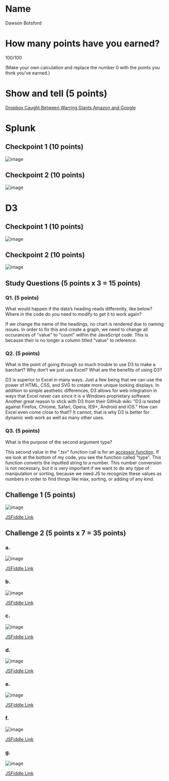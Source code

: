 # Name

Dawson Botsford

# How many points have you earned?

100/100

(Make your own calculation and replace the number 0 with the points you think you've earned.)

# Show and tell (5 points)

[Dropbox Caught Between Warring Giants Amazon and Google](http://hardware-beta.slashdot.org/story/14/08/25/0130226/dropbox-caught-between-warring-giants-amazon-and-google)

# Splunk

## Checkpoint 1 (10 points)

![image](http://i.imgur.com/Fipt7Uy.png)

## Checkpoint 2 (10 points)

![image](http://i.imgur.com/xlzjgdB.png)

# D3

## Checkpoint 1 (10 points)

![image](http://i.imgur.com/9D6oDU7.png)

## Checkpoint 2 (10 points)

![image](http://i.imgur.com/I05OXxY.png)

## Study Questions (5 points x 3 = 15 points)

### Q1. (5 points)
What would happen if the data’s heading reads differently, like below? Where in the code do you need to modify to get it to work again?

If we change the name of the headings, no chart is rendered due to naming issues. In order to fix this and create a graph, we need to change all occurances of "value" to "count" within the JavaScript code. This is because their is no longer a column titled "value" to reference.

### Q2. (5 points)
What is the point of going through so much trouble to use D3 to make a barchart? Why don’t we just use Excel? What are the benefits of using D3?

D3 is superior to Excel in many ways. Just a few being that we can use the power of HTML, CSS, and SVG to create more unique looking displays. In addition to simple aesthetic differences, D3 allows for web integration in ways that Excel never can since it is a Windows proprietary software. Another great reason to stick with D3 from their GitHub wiki: "D3 is tested against Firefox, Chrome, Safari, Opera, IE9+, Android and iOS." How can Excel even come close to that!? It cannot, that is why D3 is better for dynamic web work as well as many other uses.

### Q3. (5 points)
What is the purpose of the second argument type?

This second value in the ".tsv" function call is for an [accessor function](https://github.com/mbostock/d3/wiki/CSV#tsv). If we look at the bottom of my code, you see the function called "type". This function converts the inputted string to a number. This number conversion is not necessary, but it is very important if we want to do any type of manipulation or sorting, because we need JS to recognize these values as numbers in order to find things like max, sorting, or adding of any kind. 


## Challenge 1 (5 points)

![image](http://i.imgur.com/6blkYp3.png)

[JSFiddle Link](http://jsfiddle.net/L7o0fsas/)

## Challenge 2 (5 points x 7 = 35 points)

### a. 

![image](http://i.imgur.com/KfjLTrT.png)

[JSFiddle Link](http://jsfiddle.net/L7o0fsas/1/h)

### b.

![image](http://i.imgur.com/KtNSlec.png)

[JSFiddle Link](http://jsfiddle.net/L7o0fsas/2/)

### c.

![image](http://i.imgur.com/GLtuWbY.png)

[JSFiddle Link](http://jsfiddle.net/L7o0fsas/3/)

### d.

![image](http://i.imgur.com/4xBLb8x.png)

[JSFiddle Link](http://jsfiddle.net/L7o0fsas/4/)

### e.

![image](http://i.imgur.com/umd49F7.png)

[JSFiddle Link](http://jsfiddle.net/L7o0fsas/5/)

### f.

![image](http://i.imgur.com/BSuzkSV.png)

[JSFiddle Link](http://jsfiddle.net/L7o0fsas/6/)


### g.

![image](http://i.imgur.com/OPnzt2J.png)

[JSFiddle Link](http://jsfiddle.net/L7o0fsas/7/)
